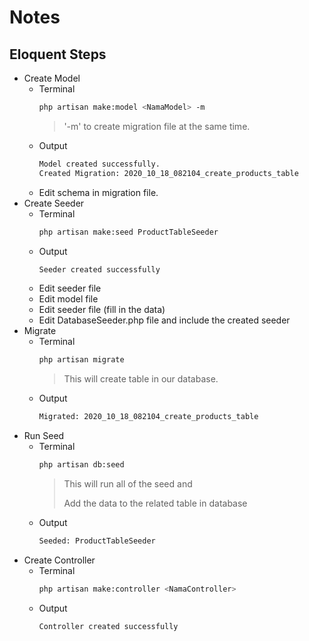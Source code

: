 # Notes
## Eloquent Steps
* Create Model
  + Terminal
    ```bash
    php artisan make:model <NamaModel> -m
    ```
    > '-m' to create migration file at the same time.
  + Output
    ```bash
    Model created successfully.
    Created Migration: 2020_10_18_082104_create_products_table
    ```
  + Edit schema in migration file.
* Create Seeder
  + Terminal
    ```bash
    php artisan make:seed ProductTableSeeder
    ```
  + Output
    ```bash
    Seeder created successfully
    ```
  + Edit seeder file
  + Edit model file
  + Edit seeder file (fill in the data)
  + Edit DatabaseSeeder.php file and include the created seeder
* Migrate
  + Terminal
    ```bash
    php artisan migrate
    ```
    > This will create table in our database.
  + Output
    ```bash
    Migrated: 2020_10_18_082104_create_products_table
    ```
* Run Seed
  + Terminal
    ```bash
    php artisan db:seed
    ```
    > This will run all of the seed and
    >
    > Add the data to the related table in database
  + Output
    ```bash
    Seeded: ProductTableSeeder
    ```
* Create Controller
  + Terminal
    ```bash
    php artisan make:controller <NamaController>
    ```
  + Output
    ```bash
    Controller created successfully
    ```